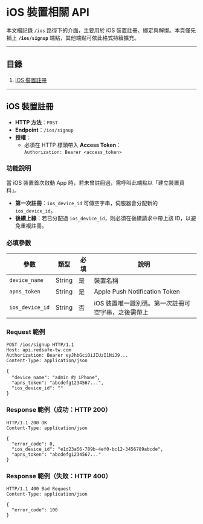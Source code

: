 

# iOS 裝置相關 API

本文檔記錄 `/ios` 路徑下的介面，主要用於 iOS 裝置註冊、綁定與解绑。本頁僅先補上 **`/ios/signup`** 端點，其他端點可依此格式持續擴充。

---

## 目錄
1. [iOS 裝置註冊](#iOS-裝置註冊)

---

## iOS 裝置註冊
<a name="iOS-裝置註冊"></a>

- **HTTP 方法**：`POST`
- **Endpoint**：`/ios/signup`
- **授權**：
  - 必須在 HTTP 標頭帶入 **Access Token**：  
    `Authorization: Bearer <access_token>`

### 功能說明
當 iOS 裝置首次啟動 App 時，若未曾註冊過，需呼叫此端點以「建立裝置資料」。  
- **第一次註冊**：`ios_device_id` 可傳空字串，伺服器會分配新的 `ios_device_id`。  
- **後續上線**：若已分配過 `ios_device_id`，則必須在後續請求中帶上該 ID，以避免重複註冊。  

### 必填參數

| 參數           | 類型   | 必填 | 說明                                           |
|----------------|--------|------|-----------------------------------------------|
| `device_name`  | String | 是   | 裝置名稱              |
| `apns_token`   | String | 是   | Apple Push Notification Token            |
| `ios_device_id`| String | 否   | iOS 裝置唯一識別碼。第一次註冊可空字串，之後需帶上 |

### Request 範例

```http
POST /ios/signup HTTP/1.1
Host: api.redsafe-tw.com
Authorization: Bearer eyJhbGciOiJIUzI1NiJ9...
Content-Type: application/json

{
  "device_name": "admin 的 iPhone",
  "apns_token": "abcdefg1234567...",
  "ios_device_id": ""
}
```

### Response 範例（成功：HTTP 200）

```http
HTTP/1.1 200 OK
Content-Type: application/json

{
  "error_code": 0,
  "ios_device_id": "e1d23a56-789b-4ef0-bc12-3456789abcde",
  "apns_token": "abcdefg1234567..."
}
```

### Response 範例（失敗：HTTP 400）

```http
HTTP/1.1 400 Bad Request
Content-Type: application/json

{
  "error_code": 100
}
```
